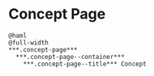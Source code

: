 Concept Page
============

~~~
@haml
@full-width
***.concept-page***
  ***.concept-page--container***
    ***.concept-page--title*** Concept
~~~


